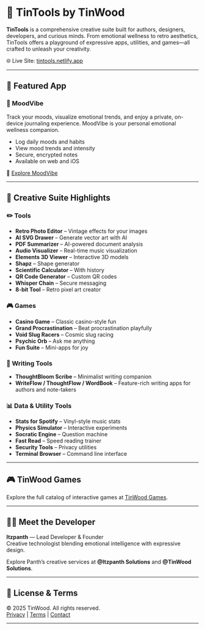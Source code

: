 # 🎨 TinTools by TinWood

**TinTools** is a comprehensive creative suite built for authors, designers, developers, and curious minds. From emotional wellness to retro aesthetics, TinTools offers a playground of expressive apps, utilities, and games—all crafted to unleash your creativity.

🌐 Live Site: [tintools.netlify.app](https://tintools.netlify.app)

---

## 🚀 Featured App

### 🧠 MoodVibe
Track your moods, visualize emotional trends, and enjoy a private, on-device journaling experience. MoodVibe is your personal emotional wellness companion.

- Log daily moods and habits
- View mood trends and intensity
- Secure, encrypted notes
- Available on web and iOS

🔗 [Explore MoodVibe](https://moodvibee.netlify.app)

---

## 🧰 Creative Suite Highlights

### ✏️ Tools
- **Retro Photo Editor** – Vintage effects for your images
- **AI SVG Drawer** – Generate vector art with AI
- **PDF Summarizer** – AI-powered document analysis
- **Audio Visualizer** – Real-time music visualization
- **Elements 3D Viewer** – Interactive 3D models
- **Shapz** – Shape generator
- **Scientific Calculator** – With history
- **QR Code Generator** – Custom QR codes
- **Whisper Chain** – Secure messaging
- **8-bit Tool** – Retro pixel art creator

### 🎮 Games
- **Casino Game** – Classic casino-style fun
- **Grand Procrastination** – Beat procrastination playfully
- **Void Slug Racers** – Cosmic slug racing
- **Psychic Orb** – Ask me anything
- **Fun Suite** – Mini-apps for joy

### 📝 Writing Tools
- **ThoughtBloom Scribe** – Minimalist writing companion
- **WriteFlow / ThoughtFlow / WordBook** – Feature-rich writing apps for authors and note-takers

### 📊 Data & Utility Tools
- **Stats for Spotify** – Vinyl-style music stats
- **Physics Simulator** – Interactive experiments
- **Socratic Engine** – Question machine
- **Fast Read** – Speed reading trainer
- **Security Tools** – Privacy utilities
- **Terminal Browser** – Command line interface

---

## 🎮 TinWood Games

Explore the full catalog of interactive games at [TinWood Games](https://tinwoodgames.netlify.app).

---

## 👨‍💻 Meet the Developer

**Itzpanth** — Lead Developer & Founder  
Creative technologist blending emotional intelligence with expressive design.

Explore Panth’s creative services at **@Itzpanth Solutions** and **@TinWood Solutions**.

---

## 📄 License & Terms

© 2025 TinWood. All rights reserved.  
[Privacy](https://tintools.netlify.app/privacy) | [Terms](https://tintools.netlify.app/terms) | [Contact](https://tintools.netlify.app/contact)

---

